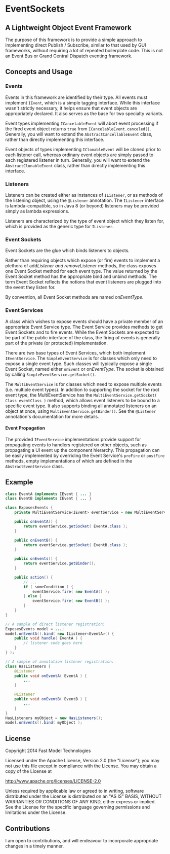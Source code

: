 # EventSockets

## A Lightweight Object Event Framework

The purpose of this framework is to provide a simple approach to implementing direct
Publish / Subscribe, similar to that used by GUI frameworks, without requiring a lot
of repeated boilerplate code.  This is not an Event Bus or Grand Central Dispatch
eventing framework.


## Concepts and Usage

### Events

Events in this framework are identified by their type.  All events must implement
`IEvent`, which is a simple tagging interface.  While this interface wasn't
strictly necessary, it helps ensure that event objects are appropriately declared.
It also serves as the base for two specialty variants.

Event types implementing `ICancelableEvent` will abort event processing if
the fired event object returns `true` from `ICancelableEvent.canceled()`.
Generally, you will want to extend the `AbstractCancellableEvent` class,
rather than directly implementing this interface.

Event objects of types implementing `IClonableEvent` will be cloned prior to
each listener call, whereas ordinary event objects are simply passed to each registered
listener in turn.  Generally, you will want to extend the `AbstractClonableEvent`
class, rather than directly implementing this interface.


### Listeners

Listeners can be created either as instances of `IListener`, or as methods
of the listening object, using the `@Listener` annotation.  The `IListener`
interface is lambda-compatible, so in Java 8 (or beyond) listeners may be
provided simply as lambda expressions.

Listeners are characterized by the type of event object which they listen for,
which is provided as the generic type for `IListener`.


### Event Sockets

Event Sockets are the glue which binds listeners to objects.

Rather than requiring objects which expose (or fire) events to implement a plethora of
add*Listener and remove*Listener methods, the class exposes one Event Socket method
for each event type.  The value returned by the Event Socket method has the appropriate
bind and unbind methods.  The term Event Socket reflects the notions that event listeners
are plugged into the event they listen for.

By convention, all Event Socket methods are named on*EventType*.


### Event Services

A class which wishes to expose events should have a private member of an appropriate
Event Service type.  The Event Service provides methods to get Event Sockets and to
fire events.  While the Event Sockets are expected to be part of the public interface
of the class, the firing of events is generally part of the private (or protected)
implementation.

There are two base types of Event Services, which both implement `IEventService`.
The `SimpleEventService` is for classes which only need to expose a single event
type.  Such classes will typically expose a single Event Socket, named either `onEvent`
or on*EventType*.  The socket is obtained by calling `SimpleEventService.getSocket()`.

The `MultiEventService` is for classes which need to expose multiple events (i.e.
multiple event types).  In addition to supporting the socket for the root event type,
the MultiEventService has the `MultiEventService.getSocket( Class eventClass )`
method, which allows event listeners to be bound to a specific event type.  It also
supports binding all annotated listeners on an object at once, using
`MultiEventService.getBinder()`.
See the `@Listener` annotation's documentation for more details.


#### Event Propagation

The provided `IEventService` implementations provide support for propagating
events to handlers registered on other objects, such as propagating a UI event
up the component hierarchy.  This propagation can be easily implemented by
overriding the Event Service's `preFire` or `postFire` methods, empty implementations
of which are defined in the `AbstractEventService` class.


## Example

```java
class EventA implements IEvent { ... }
class EventB implements IEvent { ... }

class ExposesEvents {
	private MultiEventService<IEvent> eventService = new MultiEventService<IEvent>( IEvent.class );

	public onEventA() {
		return eventService.getSocket( EventA.class );
	}

	public onEventB() {
		return eventService.getSocket( EventB.class );
	}

	public onEvents() {
		return eventService.getBinder();
	}

	public action() {
		// ...
		if ( someCondition ) {
			eventService.fire( new EventA() );
		} else {
			eventService.fire( new EventB() );
		}
	}
}

// A sample of direct listener registration:
ExposesEvents model = ...;
model.onEventA().bind( new IListener<EventA>() {
	public void handle( EventA ) {
		// listener code goes here
	}
} );

// A sample of annotation listener registration:
class HasListeners {
	@Listener
	public void onEventA( EventA ) {
		...
	}

	@Listener
	public void onEventB( EventB ) {
		...
	}
}
HasListeners myObject = new HasListeners();
model.onEvents().bind( myObject );
```

## License

Copyright 2014 Fast Model Technologies

Licensed under the Apache License, Version 2.0 (the "License");
you may not use this file except in compliance with the License.
You may obtain a copy of the License at

   http://www.apache.org/licenses/LICENSE-2.0

Unless required by applicable law or agreed to in writing, software
distributed under the License is distributed on an "AS IS" BASIS,
WITHOUT WARRANTIES OR CONDITIONS OF ANY KIND, either express or implied.
See the License for the specific language governing permissions and
limitations under the License.


## Contributions

I am open to contributions, and will endeavour to incorporate appropriate changes
in a timely manner.